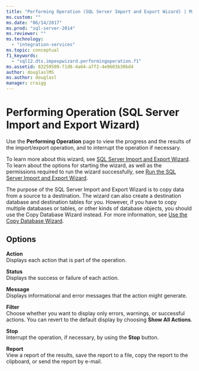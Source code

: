 ```yaml
---
title: "Performing Operation (SQL Server Import and Export Wizard) | Microsoft Docs"
ms.custom: ""
ms.date: "06/14/2017"
ms.prod: "sql-server-2014"
ms.reviewer: ""
ms.technology: 
  - "integration-services"
ms.topic: conceptual
f1_keywords: 
  - "sql12.dts.impexpwizard.performingoperation.f1"
ms.assetid: 83259509-71d6-4a64-a7f2-4e9603b30bd4
author: douglaslMS
ms.author: douglasl
manager: craigg
---
```

# Performing Operation (SQL Server Import and Export Wizard)
  Use the **Performing Operation** page to view the progress and the results of the import/export operation, and to interrupt the operation if necessary.  
  
 To learn more about this wizard, see [SQL Server Import and Export Wizard](import-and-export-data-with-the-sql-server-import-and-export-wizard.md). To learn about the options for starting the wizard, as well as the permissions required to run the wizard successfully, see [Run the SQL Server Import and Export Wizard](start-the-sql-server-import-and-export-wizard.md).  
  
 The purpose of the SQL Server Import and Export Wizard is to copy data from a source to a destination. The wizard can also create a destination database and destination tables for you. However, if you have to copy multiple databases or tables, or other kinds of database objects, you should use the Copy Database Wizard instead. For more information, see [Use the Copy Database Wizard](../../relational-databases/databases/use-the-copy-database-wizard.md).  
  
## Options  
 **Action**  
 Displays each action that is part of the operation.  
  
 **Status**  
 Displays the success or failure of each action.  
  
 **Message**  
 Displays informational and error messages that the action might generate.  
  
 **Filter**  
 Choose whether you want to display only errors, warnings, or successful actions. You can revert to the default display by choosing **Show All Actions**.  
  
 **Stop**  
 Interrupt the operation, if necessary, by using the **Stop** button.  
  
 **Report**  
 View a report of the results, save the report to a file, copy the report to the clipboard, or send the report by e-mail.  
  
  
